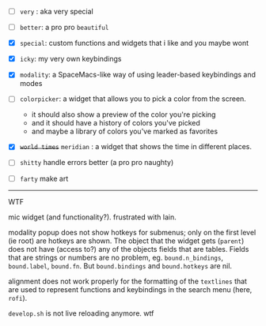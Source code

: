 
- [ ] `very` : aka very special
- [ ] `better`: a pro pro `beautiful`
- [x] `special`: custom functions and widgets that i like and you maybe wont
- [x] `icky`: my very own keybindings
- [x] `modality`: a SpaceMacs-like way of using leader-based keybindings and modes

- [ ] `colorpicker`: a widget that allows you to pick a color from the screen.
  - it should also show a preview of the color you're picking
  - and it should have a history of colors you've picked
  - and maybe a library of colors you've marked as favorites
- [x] ~~`world times`~~ `meridian` : a widget that shows the time in different places.

- [ ] `shitty` handle errors better (a pro pro naughty)
- [ ] `farty` make art

---

WTF

mic widget (and functionality?). frustrated with lain.

modality popup does not show hotkeys for submenus; 
only on the first level (ie root) are hotkeys are shown.
The object that the widget gets (`parent`) does not have (access to?) any of the objects fields that are tables. 
Fields that are strings or numbers are no problem, eg. `bound.n_bindings`, `bound.label`, `bound.fn`.
But `bound.bindings` and `bound.hotkeys` are nil.

alignment does not work properly for the formatting of the `textlines` that are used to represent functions and keybindings
in the search menu (here, `rofi`).

`develop.sh` is not live reloading anymore. wtf

